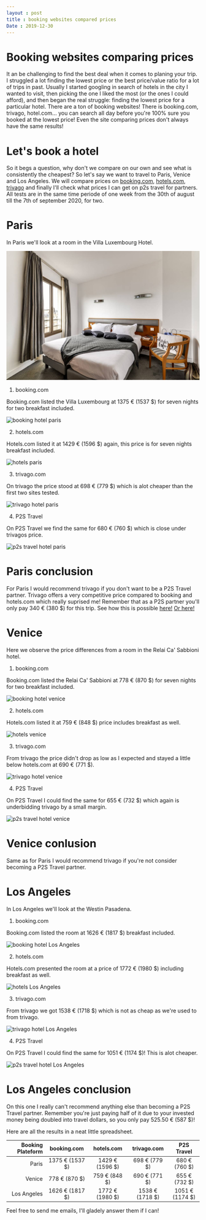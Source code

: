 ```yaml
---
layout : post
title : booking websites compared prices
Date : 2019-12-30
---
```


# Booking websites comparing prices

It an be challenging to find the best deal when it comes to planing your trip. I struggled a lot finding the lowest price or the best price/value ratio for a lot of trips in past. Usually I started googling in search of hotels in the city I wanted to visit, then picking the one I liked the most (or the ones I could afford), and then began the real struggle: finding the lowest price for a particular hotel. There are a ton of booking websites! There is booking.com, trivago, hotel.com... you can search all day before you're 100% sure you booked at the lowest price! Even the site comparing prices don't always have the same results!

# Let's book a hotel

So it begs a question, why don't we compare on our own and see what is consistently the cheapest?
So let's say we want to travel to Paris, Venice and Los Angeles. We will compare prices on [booking.com](https://www.booking.com), [hotels.com](https://www.hotels.com/), [trivago](https://www.trivago.com/) and finally I'll check what prices I can get on p2s travel for partners. All tests are in the same time periode of one week from the 30th of august till the 7th of september 2020, for two.

# Paris

In Paris we'll look at a room in the Villa Luxembourg Hotel. 

<img class="d-block w-100 img-fluid" src="/assets/booking-website/paris.jpg" alt="villa luxembourg">

1. booking.com

Booking.com listed the Villa Luxembourg at 1375 € (1537 $) for seven nights for two breakfast included. 

<img class="d-block w-100 img-fluid" src="/assets/booking-website/paris-booking.jpg" alt="booking hotel paris">

2. hotels.com

Hotels.com listed it at 1429 € (1596 $) again, this price is for seven nights breakfast included.

<img class="d-block w-100 img-fluid" src="/assets/booking-website/paris-hotels.jpg" alt="hotels paris">

3. trivago.com

On trivago the price stood at 698 € (779 $) which is alot cheaper than the first two sites tested.

<img class="d-block w-100 img-fluid" src="/assets/booking-website/paris-trivago.jpg" alt="trivago hotel paris">

4. P2S Travel

On P2S Travel we find the same for 680 € (760 $) which is close under trivagos price.

<img class="d-block w-100 img-fluid" src="/assets/booking-website/paris-p2s.jpg" alt="p2s travel hotel paris">

# Paris conclusion

For Paris I would recommend trivago if you don't want to be a P2S Travel partner. Trivago offers a very competitive price compared to booking and hotels.com which really suprised me! Remember that as a P2S partner you'll only pay 340 € (380 $) for this trip. See how this is possible [here!](https://jdtravel.github.io) [Or here!](https://p2stravel.com/jdtravelp2s)


# Venice

Here we observe the price differences from a room in the Relai Ca' Sabbioni hotel.

1. booking.com

Booking.com listed the Relai Ca' Sabbioni at 778 € (870 $) for seven nights for two breakfast included. 

<img class="d-block w-100 img-fluid" src="/assets/booking-website/venice-booking.jpg" alt="booking hotel venice">

2. hotels.com

Hotels.com listed it at 759 € (848 $) price includes breakfast as well.

<img class="d-block w-100 img-fluid" src="/assets/booking-website/venice-hotels.jpg" alt="hotels venice">

3. trivago.com

From trivago the price didn't drop as low as I expected and stayed a little below hotels.com at 690 € (771 $).

<img class="d-block w-100 img-fluid" src="/assets/booking-website/venice-trivago.jpg" alt="trivago hotel venice">

4. P2S Travel

On P2S Travel I could find the same for 655 € (732 $) which again is underbidding trivago by a small margin.

<img class="d-block w-100 img-fluid" src="/assets/booking-website/venice-p2s.jpg" alt="p2s travel hotel venice">

# Venice conlusion

Same as for Paris I would recommend trivago if you're not consider becoming a P2S Travel partner.


# Los Angeles

In Los Angeles we'll look at the Westin Pasadena.

1. booking.com

Booking.com listed the room at 1626 € (1817 $) breakfast included. 

<img class="d-block w-100 img-fluid" src="/assets/booking-website/LA-booking.jpg" alt="booking hotel Los Angeles">

2. hotels.com

Hotels.com presented the room at a price of 1772 € (1980 $) including breakfast as well.

<img class="d-block w-100 img-fluid" src="/assets/booking-website/LA-hotels.jpg" alt="hotels Los Angeles">

3. trivago.com

From trivago we got 1538 € (1718 $) which is not as cheap as we're used to from trivago.

<img class="d-block w-100 img-fluid" src="/assets/booking-website/LA-trivago.jpg" alt="trivago hotel Los Angeles">

4. P2S Travel

On P2S Travel I could find the same for 1051 € (1174 $)! This is alot cheaper. 

<img class="d-block w-100 img-fluid" src="/assets/booking-website/LA-p2s.jpg" alt="p2s travel hotel Los Angeles">

# Los Angeles conclusion

On this one I really can't recommend anything else than becoming a P2S Travel partner. Remember you're just paying half of it due to your invested money being doubled into travel dollars, so you only pay 525.50 € (587 $)!

Here are all the results in a neat little spreadsheet.


| Booking Plateform     | booking.com    | hotels.com      | trivago.com    | P2S Travel     |
|----------------------:|:--------------:|:---------------:|:--------------:|:--------------:|
| Paris                 | 1375 € (1537 $)| 1429 € (1596 $) | 698 € (779 $)  | 680 € (760 $)  |
| Venice                | 778 € (870 $)  | 759 €  (848 $)  | 690 € (771 $)  | 655 € (732 $)  |
| Los Angeles           | 1626 € (1817 $)| 1772 € (1980 $) | 1538 € (1718 $)| 1051 € (1174 $)|


 Feel free to send me emails, I'll gladely answer them if I can!  
